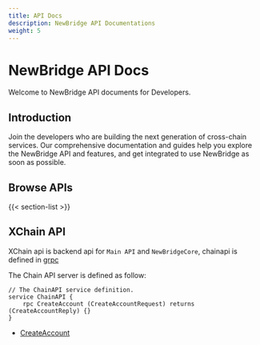 ```yaml
---
title: API Docs
description: NewBridge API Documentations
weight: 5
---
```


# NewBridge API Docs

Welcome to NewBridge API documents for Developers.

## Introduction

Join the developers who are building the next generation of cross-chain services. Our comprehensive documentation and guides help you explore the NewBridge API and features, and get integrated to use NewBridge as soon as possible.

## Browse APIs

{{< section-list >}}

## XChain API

XChain api is backend api for `Main API` and `NewBridgeCore`,
chainapi is defined in [grpc](https://grpc.io)

The Chain API server is defined as follow:

```grpc
// The ChainAPI service definition.
service ChainAPI {
    rpc CreateAccount (CreateAccountRequest) returns (CreateAccountReply) {}
}
```

- [CreateAccount](create-account.md)
